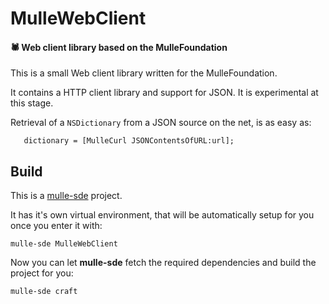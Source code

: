 # MulleWebClient

#### 🕷 Web client library based on the MulleFoundation

This is a small Web client library written for the MulleFoundation.

It contains a HTTP client library and support for JSON. It is experimental
at this stage.


Retrieval of a `NSDictionary` from a JSON source on the net, is as easy as:

```
   dictionary = [MulleCurl JSONContentsOfURL:url];
```


## Build

This is a [mulle-sde](https://mulle-sde.github.io/) project.

It has it's own virtual environment, that will be automatically setup for you
once you enter it with:

```
mulle-sde MulleWebClient
```

Now you can let **mulle-sde** fetch the required dependencies and build the
project for you:

```
mulle-sde craft
```
